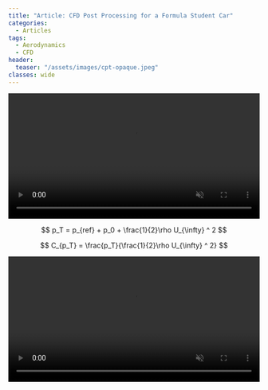 ```yaml
---
title: "Article: CFD Post Processing for a Formula Student Car"
categories:
  - Articles
tags:
  - Aerodynamics
  - CFD
header:
  teaser: "/assets/images/cpt-opaque.jpeg"
classes: wide
---
```


<video width="100%" muted playsinline autoplay="autoplay" loop="loop">
  <source src="/assets/videos/cpt-opaque.mp4" type="video/mp4">
</video>

$$ p_T = p_{ref} + p_0 + \frac{1}{2}\rho U_{\infty} ^ 2 $$

$$ C_{p_T} = \frac{p_T}{\frac{1}{2}\rho U_{\infty} ^ 2} $$

<video width="100%" muted playsinline autoplay="autoplay" loop="loop">
  <source src="/assets/videos/CpT-anim-1.mp4" type="video/mp4">
</video>
